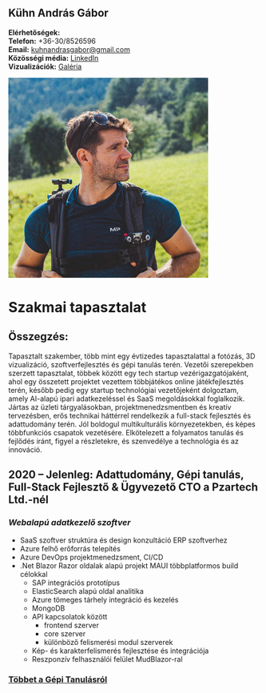 ## Kühn András Gábor

**Elérhetőségek:**  
**Telefon:** +36-30/8526596  
**Email:** [kuhnandrasgabor@gmail.com](mailto:kuhnandrasgabor@gmail.com)  
**Közösségi média:** [LinkedIn](https://www.linkedin.com/in/andrew-k%C3%BChn-58251070/)  
**Vizualizációk:** [Galéria](https://drive.google.com/drive/u/1/folders/17BtC\_NqO1VWdKJ8OTOcvbAuNRcr1uOjr)


<img src="../images/profile.jpg" alt="profile_picture" style="max-width:400px;">

# Szakmai tapasztalat


## Összegzés:

Tapasztalt szakember, több mint egy évtizedes tapasztalattal a fotózás, 3D vizualizáció, szoftverfejlesztés és gépi tanulás terén. Vezetői szerepekben szerzett tapasztalat, többek között egy tech startup vezérigazgatójaként, ahol egy összetett projektet vezettem többjátékos online játékfejlesztés terén, később pedig egy startup technológiai vezetőjeként dolgoztam, amely AI-alapú ipari adatkezeléssel és SaaS megoldásokkal foglalkozik. Jártas az üzleti tárgyalásokban, projektmenedzsmentben és kreatív tervezésben, erős technikai háttérrel rendelkezik a full-stack fejlesztés és adattudomány terén. Jól boldogul multikulturális környezetekben, és képes többfunkciós csapatok vezetésére. Elkötelezett a folyamatos tanulás és fejlődés iránt, figyel a részletekre, és szenvedélye a technológia és az innováció.

## 2020 – Jelenleg: Adattudomány, Gépi tanulás, Full-Stack Fejlesztő & Ügyvezető CTO a Pzartech Ltd.-nél


### *Webalapú adatkezelő szoftver*

* SaaS szoftver struktúra és design konzultáció ERP szoftverhez
* Azure felhő erőforrás telepítés
* Azure DevOps projektmenedzsment, CI/CD
* .Net Blazor Razor oldalak alapú projekt MAUI többplatformos build célokkal
    * SAP integrációs prototípus
    * ElasticSearch alapú oldal analitika
    * Azure tömeges tárhely integráció és kezelés
    * MongoDB
    * API kapcsolatok között
        * frontend szerver
        * core szerver
        * különböző felismerési modul szerverek
    * Kép- és karakterfelismerés fejlesztése és integrációja
    * Reszponzív felhasználói felület MudBlazor-ral


 ### [Többet a Gépi Tanulásról](../sections/experience/pzartech/pzartech-ml_hu.md)
